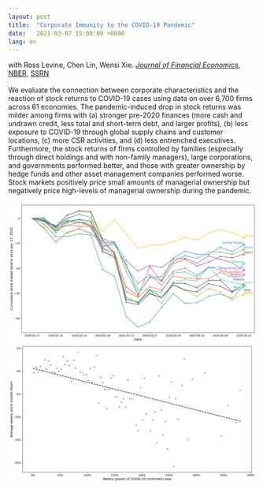 ```yaml
---
layout: post
title:  "Corporate Immunity to the COVID-19 Pandemic"
date:   2021-03-07 15:00:00 +0800
lang: en
---
```

with Ross Levine, Chen Lin, Wensi Xie. <a class='icon-ext-link' href='https://doi.org/10.1016/j.jfineco.2021.03.005' target="_blank"><i>Journal of Financial Economics</i></a>, <a class='icon-ext-link' href='https://www.nber.org/papers/w27055' target="_blank">NBER</a>, <a class='icon-ext-link' href='https://papers.ssrn.com/sol3/papers.cfm?abstract_id=3578585' target="_blank">SSRN</a><br/><br/>We evaluate the connection between corporate characteristics and the reaction of stock returns to COVID-19 cases using data on over 6,700 firms across 61 economies. The pandemic-induced drop in stock returns was milder among firms with (a) stronger pre-2020 finances (more cash and undrawn credit, less total and short-term debt, and larger profits), (b) less exposure to COVID-19 through global supply chains and customer locations, (c) more CSR activities, and (d) less entrenched executives. Furthermore, the stock returns of firms controlled by families (especially through direct holdings and with non-family managers), large corporations, and governments performed better, and those with greater ownership by hedge funds and other asset management companies performed worse. Stock markets positively price small amounts of managerial ownership but negatively price high-levels of managerial ownership during the pandemic.<br/><br/><img src="/assets/img_post/COVID1_Figure3.svg" style="width: 60vw" class="center"/><br/><img src="/assets/img_post/COVID1_Figure4.svg" style="width: 60vw" class="center"/>